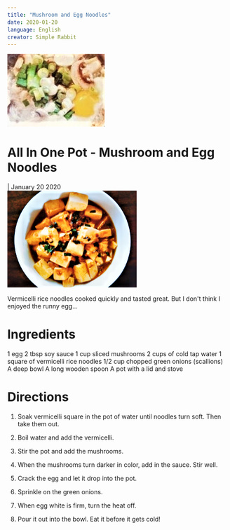 ```yaml
---
title: "Mushroom and Egg Noodles"
date: 2020-01-20
language: English
creator: Simple Rabbit
---
```


<link rel="stylesheet" type="text/css" media="all" href="post-index.css" />

<div class ="postBanner">
  <img src="/../../../images/posts/noodle_1.jpg" alt="Mushroom and Egg Noodles">
  <div class ="postTitle">
     <h1>All In One Pot - Mushroom and Egg Noodles</h1>
     <h0> | January 20 2020</h0>
  </div>
</div>
               
<div class="rabbitComment">
  <img src="/../../../images/_posts/tofu_1.png" alt="Tofu">
  <p>Vermicelli rice noodles cooked quickly and tasted great. But I don't think I enjoyed the runny egg...</p>
</div>

# Ingredients
1 egg
2 tbsp soy sauce
1 cup sliced mushrooms
2 cups of cold tap water
1 square of vermicelli rice noodles
1/2 cup chopped green onions (scallions)
A deep bowl
A long wooden spoon
A pot with a lid and stove

# Directions
1. Soak vermicelli square in the pot of water until noodles turn soft. Then take them out.

2. Boil water and add the vermicelli.

3. Stir the pot and add the mushrooms.

4. When the mushrooms turn darker in color, add in the sauce. Stir well.

5. Crack the egg and let it drop into the pot.

6. Sprinkle on the green onions.

7. When egg white is firm, turn the heat off.

8. Pour it out into the bowl. Eat it before it gets cold!
